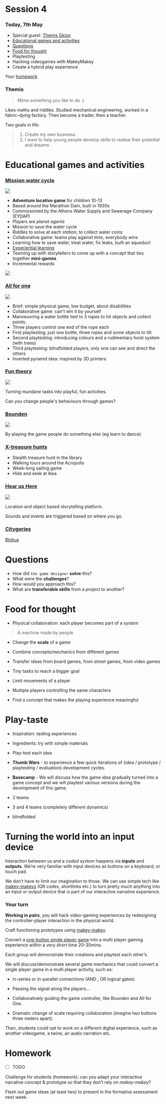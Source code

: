 # Session 4 

### Today, 7th May 

* Special guest: [Themis Gkion](http://www.flowathens.com/en)
* [Educational games and activities](#educational-games-and-activities)
* [Questions](#questions)
* [Food for thought](#food-for-thoughts)
* Playtesting
* Hacking videogames with MakeyMakey
* Create a hybrid play experience

Your [homework](#homework)

### Themis

> Mime something you like to do :)

Likes maths and riddles. Studied mechanical engineering, worked in a fabric-dying factory. Then become a trader, then a teacher.

Two goals in life:

> 1. Create my own business
> 2. I want to help young people develop skills to realise their potential and dreams



# Educational games and activities

### [Mission water cycle](http://www.flowathens.com/en/project/23)

![](http://www.flowathens.com/uploads/photos/7q7emarathon%20for%20flow%20-%2008.jpg)

* **Adventure locative game** for children 10-13
* Based around the Marathon Dam, built in 1930s
* Commissioned by the Athens Water Supply and Sewerage Company (EYDAP)
* Players are *planet agents*
* Mission to save the water cycle
* Riddles to solve at each *station*, to collect water coins
* Collaborative game: teams play against *time*, everybody wins
* Learning how to save water, treat water, fix leaks, built an aqueduct
* [Experiential learning](http://en.wikipedia.org/wiki/Experiential_learning)
* Teaming up with storytellers to come up with a concept that  ties together **mini-games**
* Incremental rewards

![](http://www.flowathens.com/uploads/photos/AY47marathon%20for%20flow%20-%2015.jpg)


### [All for one](http://www.flowathens.com/en/project/16)

![](http://www.flowathens.com/uploads/photos/Bd2I_MG_1377.jpg)

* Brief: simple physical game, low budget, about disabilities
* Collaborative game: can't win it by yourself
* Manoeuvring a water bottle tied to 3 ropes to hit objects and collect points. 
* Three players control one end of the rope each
* First playtesting: just one bottle, three ropes and some objects to tilt 
* Second playtesting: introducing colours and a rudimentary hoist system (with trees)
* Third playtesting: blindfolded players, only one can see and direct the others
* Inverted pyramid idea: inspired by 3D printers


### [Fun theory](http://www.thefuntheory.com)

![](http://cmuse.org/wp-content/uploads/2014/07/piano-stairs-stockholm-sweden.jpg)

Turning mundane tasks into playful, fun activities.

Can you change people's behaviours through games?

### [Bounden](http://bounden.gameovenstudios.com)

![](http://bounden.gameovenstudios.com/images/BoundenPlayed3.jpg)

By playing the game people do something else (eg learn to dance)

### [X-treasure hunts](http://xtreasurehunts.com/Pages/021_TreasureHunts_EN.html)

* Stealth treasure hunt in the library
* Walking tours around the Acropolis
* Week-long sailing game
* Hide and seek at Ikea

### [Hear us Here](http://www.hearushereapp.com)

![](http://static1.squarespace.com/static/54bfaccfe4b0cb3353d8e4ba/t/54c27be9e4b0afdbad1c4991/1422031873021/mark.png)

Location and object based storytelling platform.

Sounds and events are triggered based on where you go.

### [Citygories](http://citygoriesgame.com)


[Blokus](https://boardgamegeek.com/boardgame/2453/blokus)



# Questions

* How did `the game designer` **solve** this?
* What were the **challenges**?
* How would you approach this?
* What are **transferable skills** from a project to another?

# Food for thought

* Physical collaboration: each player becomes part of a system

> A machine made by people

* Change the **scale** of a game

* Combine concepts/mechanics from different games

* Transfer ideas from board games, from street games, from video games

* Tiny tasks to reach a  bigger goal

* Limit movements of a player

* Multiple players controlling the same characters

* Find a concept that makes the playing experience meaningful



# Play-taste

* Inspiration: tasting experiences
* Ingredients: try with simple materials
* Play-test each idea


* **Thumb Wars** - to experience a few quick iterations of {idea / prototype / playtesting / evaluation} development cycles.

* **Basecamp** - We will discuss how the game idea gradually turned into a game concept and we will playtest various versions during the development of this game.

* 2 teams
* 3 and 4 teams (completely different dynamics)
* blindfolded



<!--

# Gamification, ideation and playtesting 

Show&tell intro: educational games and activities made by [Flow Athens](http://www.flowathens.com/en):

* **Mission: water cycle**, a locative game around a dam, riddles to solve, collect water coins, mission to save the water cycle, ancient temple

* **All for one**, inclusive game accessible for disabled people, using only a rope and water bottles, starts simple and builds up on complexity

More case studies: [the Fun Theory](http://www.thefuntheory.com), [Bounden](http://playbounden.com), [Citygories](http://citygoriesgame.com/home.aspx), [X treasure hunts](http://www.xtreasurehunts.com/Pages/01_Main.html) (stealth treasure hunt, walking tour, week-long sailing game), [Hear us Here](http://www.hearushereapp.com/about/) (locative audio-storytelling, showcased at Mozfest)

Discuss: ‘tools’ we use to develop new games

* Change of scale

* Combine concepts/mechanics from different games

* Transfer ideas from board games, from street games, from video games

Pause on each project and ask a couple of questions.

How did Themis solve this?

What were the challenges?

How would you approach this?

Playtesting (and analysing) a couple of games. 

-->



# Turning the world into an input device

Interaction between us and a *coded system* happens via **inputs** and **outputs**. We’re very familiar with input devices as buttons on a keyboard, or touch pad. 

We don’t have to limit our imagination to those. We can use simple tech like [makey-makeys](http://makeymakey.com) (QR codes, shortlinks etc.) to turn pretty much anything into an input or output device that is part of our interactive narrative experience. 

### Your turn

**Working in pairs**, you will hack video-gaming experiences by redesigning the controller-player interaction in the physical world. 

Craft functioning prototypes using [makey-makey](http://makeymakey.com).

<!--This challenge will take place at the intersection of the digital and the physical world. We will use digital technology as a creative curiosity amplifier; even water can become a keyboard.
-->

Convert a [one-button single player game](http://adamatomic.com/canabalt/) into a multi player gaming experience within a very short time 20-30mins.

Each group will demonstrate their creations and playtest each other’s.

<!--Teams will make working prototypes for a game controller or an interactive installation with makey-makey, a pre-programmed device that converts anything conductible into a keyboard, using any available crafting materials, like aluminium foil, wires, cardboard etc.-->

We will discuss/demonstrate several game mechanics that could convert a single player game in a multi player activity, such as:

* in-series or in-parallel connections (AND , OR logical gates)

* Passing the signal along the players...

* Collaboratively guiding the game controller, like Bounden and All for One.

* Dramatic change of scale requiring collaboration (imagine two buttons three meters apart).

Then, students could opt to work on a different digital experience, such as another videogame, a twine, an audio narration etc. 

<!--How to turn ideas and narratives into game prototypes.-->

<!--At this point students should try to come up with ideas that relate to their mystery story from term 2. -->

<!--We could give them a set of questions to guide their conceptualisation, then they have to present and maybe prototype them? -->








# Homework

- [ ] TODO

Challenge for students (homework): can you adapt your interactive narrative concept & prototype so that they don’t rely on *makey-makey*?

Flesh out game ideas (at least two) to present in the formative assessment next week.